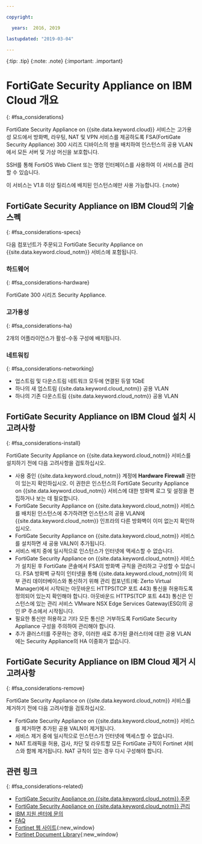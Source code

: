 ```yaml
---

copyright:

  years:  2016, 2019

lastupdated: "2019-03-04"

---
```


{:tip: .tip}
{:note: .note}
{:important: .important}

# FortiGate Security Appliance on IBM Cloud 개요
{: #fsa_considerations}

FortiGate Security Appliance on {{site.data.keyword.cloud}} 서비스는 고가용성 모드에서 방화벽, 라우팅, NAT 및 VPN 서비스를 제공하도록 FSA(FortiGate Security Appliance) 300 시리즈 디바이스의 쌍을 배치하여 인스턴스의 공용 VLAN에서 모든 서버 및 가상 머신을 보호합니다.

SSH를 통해 FortiOS Web Client 또는 명령 인터페이스를 사용하여 이 서비스를 관리할 수 있습니다.

이 서비스는 V1.8 이상 릴리스에 배치된 인스턴스에만 사용 가능합니다.
{:note}

## FortiGate Security Appliance on IBM Cloud의 기술 스펙
{: #fsa_considerations-specs}

다음 컴포넌트가 주문되고 FortiGate Security Appliance on {{site.data.keyword.cloud_notm}} 서비스에 포함됩니다.

### 하드웨어
{: #fsa_considerations-hardware}

FortiGate 300 시리즈 Security Appliance.

### 고가용성
{: #fsa_considerations-ha}

2개의 어플라이언스가 활성-수동 구성에 배치됩니다.

### 네트워킹
{: #fsa_considerations-networking}

* 업스트림 및 다운스트림 네트워크 모두에 연결된 듀얼 1GbE
* 하나의 새 업스트림 {{site.data.keyword.cloud_notm}} 공용 VLAN
* 하나의 기존 다운스트림 {{site.data.keyword.cloud_notm}} 공용 VLAN

## FortiGate Security Appliance on IBM Cloud 설치 시 고려사항
{: #fsa_considerations-install}

FortiGate Security Appliance on {{site.data.keyword.cloud_notm}} 서비스를 설치하기 전에 다음 고려사항을 검토하십시오.
* 사용 중인 {{site.data.keyword.cloud_notm}} 계정에 **Hardware Firewall** 권한이 있는지 확인하십시오. 이 권한은 인스턴스의 FortiGate Security Appliance on {{site.data.keyword.cloud_notm}} 서비스에 대한 방화벽 로그 및 설정을 편집하거나 보는 데 필요합니다.
* FortiGate Security Appliance on {{site.data.keyword.cloud_notm}} 서비스를 배치된 인스턴스에 추가하려면 인스턴스의 공용 VLAN에 {{site.data.keyword.cloud_notm}} 인프라의 다른 방화벽이 이미 없는지 확인하십시오.
* FortiGate Security Appliance on {{site.data.keyword.cloud_notm}} 서비스를 설치하면 새 공용 VALN이 추가됩니다.
* 서비스 배치 중에 일시적으로 인스턴스가 인터넷에 액세스할 수 없습니다.
* FortiGate Security Appliance on {{site.data.keyword.cloud_notm}} 서비스가 설치된 후 FortiGate 콘솔에서 FSA의 방화벽 규칙을 관리하고 구성할 수 있습니다. FSA 방화벽 규칙이 인터넷을 통해 {{site.data.keyword.cloud_notm}}의 외부 관리 데이터베이스와 통신하기 위해 관리 컴포넌트(예: Zerto Virtual Manager)에서 시작되는 아웃바운드 HTTPS(TCP 포트 443) 통신을 허용하도록 정의되어 있는지 확인해야 합니다. 아웃바운드 HTTPS(TCP 포트 443) 통신은 인스턴스에 있는 관리 서비스 VMware NSX Edge Services Gateway(ESG)의 공인 IP 주소에서 시작됩니다.
* 필요한 통신만 허용하고 기타 모든 통신은 거부하도록 FortiGate Security Appliance 구성을 주의하여 관리해야 합니다.
* 추가 클러스터를 주문하는 경우, 이러한 새로 추가된 클러스터에 대한 공용 VLAN에는 Security Appliance의 HA 이중화가 없습니다.

## FortiGate Security Appliance on IBM Cloud 제거 시 고려사항
{: #fsa_considerations-remove}

FortiGate Security Appliance on {{site.data.keyword.cloud_notm}} 서비스를 제거하기 전에 다음 고려사항을 검토하십시오.
* FortiGate Security Appliance on {{site.data.keyword.cloud_notm}} 서비스를 제거하면 추가된 공용 VALN이 제거됩니다.
* 서비스 제거 중에 일시적으로 인스턴스가 인터넷에 액세스할 수 없습니다.
* NAT 트래픽을 허용, 검사, 차단 및 라우트할 모든 FortiGate 규칙이 Fortinet 서비스와 함께 제거됩니다. NAT 규칙이 있는 경우 다시 구성해야 합니다.

## 관련 링크
{: #fsa_considerations-related}

* [FortiGate Security Appliance on {{site.data.keyword.cloud_notm}} 주문](/docs/services/vmwaresolutions/services?topic=vmware-solutions-fsa_ordering)
* [FortiGate Security Appliance on {{site.data.keyword.cloud_notm}} 관리](/docs/services/vmwaresolutions/services?topic=vmware-solutions-managingfsa)
* [IBM 지원 센터에 문의](/docs/services/vmwaresolutions/vmonic?topic=vmware-solutions-trbl_support)
* [FAQ](/docs/services/vmwaresolutions/vmonic?topic=vmware-solutions-faq)
* [Fortinet 웹 사이트](https://www.fortinet.com/){:new_window}
* [Fortinet Document Library](http://docs.fortinet.com/fortigate/admin-guides){:new_window}
